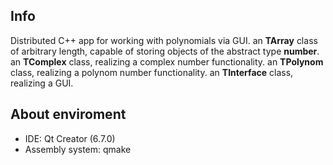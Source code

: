 ## Info
Distributed C++ app for working with polynomials via GUI.
an **TArray** class of arbitrary length, capable of storing objects of the abstract type **number**.
an **TComplex** class, realizing a complex number functionality.
an **TPolynom** class, realizing a polynom number functionality.
an **TInterface** class, realizing a GUI.

## About enviroment
- IDE: Qt Creator (6.7.0)
- Assembly system: qmake